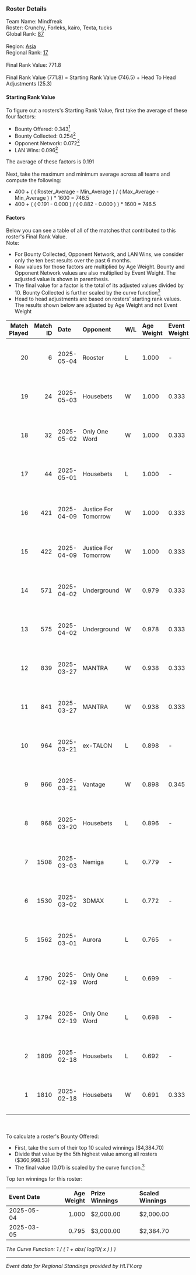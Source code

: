 ### Roster Details<br />
Team Name: Mindfreak<br />
Roster: Crunchy, Forleks, kairo, Texta, tucks<br />
Global Rank: [87](../../standings_global_2025_05_05.md)<br />
<br />
Region: [Asia]( ../../standings_asia_2025_05_05.md)<br />
Regional Rank: [17]( ../../standings_asia_2025_05_05.md)<br />
<br />
Final Rank Value:  771.8<br />
<br />
Final Rank Value (771.8) = Starting Rank Value (746.5) + Head To Head Adjustments (25.3)<br />

#### Starting Rank Value<br />
To figure out a rosters's Starting Rank Value, first take the average of these four factors:<br />
- Bounty Offered: 0.343[<sup>1</sup>](#table2)
- Bounty Collected: 0.254[<sup>2</sup>](#table1)
- Opponent Network: 0.072[<sup>2</sup>](#table1)
- LAN Wins: 0.096[<sup>2</sup>](#table1)

The average of these factors is 0.191<br />
<br />
Next, take the maximum and minimum average across all teams and compute the following:<br />
- 400 + ( ( Roster_Average - Min_Average ) / ( Max_Average - Min_Average ) ) * 1600 = 746.5
- 400 + ( ( 0.191 - 0.000 ) / ( 0.882 - 0.000 ) ) * 1600 = 746.5


#### Factors<br />
Below you can see a table of all of the matches that contributed to this roster's Final Rank Value.<br />
Note:<br />

- For Bounty Collected, Opponent Network, and LAN Wins, we consider only the ten best results over the past 6 months.
- Raw values for those factors are multiplied by Age Weight. Bounty and Opponent Network values are also multiplied by Event Weight. The adjusted value is shown in parenthesis.
- The final value for a factor is the total of its adjusted values divided by 10. Bounty Collected is further scaled by the curve function[<sup>3</sup>](#curveFunction)
- Head to head adjustments are based on rosters' starting rank values. The results shown below are adjusted by Age Weight and not Event Weight
<span id="table1"></span><br />


| Match Played | Match ID | Date       | Opponent             | W/L | Age Weight | Event Weight | Bounty Collected | Opponent Network | LAN Wins  | H2H Adj. | Roster                                |
| -: | -: | :- | :- | :- | :- | :- | :- | :- | :- | -: | :- |
|           20 |        6 | 2025-05-04 | Rooster              | L   | 1.000      | -            | -                | -                | -         |   -12.83 | Crunchy, Forleks, kairo, Texta, tucks |
|           19 |       24 | 2025-05-03 | Housebets            | W   | 1.000      | 0.333        | 0.014 (0.005)    | 0.390 (0.130)    | 0 (0.000) |    16.98 | Crunchy, Forleks, kairo, Texta, tucks |
|           18 |       32 | 2025-05-02 | Only One Word        | W   | 1.000      | 0.333        | 0.003 (0.001)    | 0.327 (0.109)    | 0 (0.000) |    13.16 | Crunchy, kairo, pain, Texta, tucks    |
|           17 |       44 | 2025-05-01 | Housebets            | L   | 1.000      | -            | -                | -                | -         |   -13.12 | Crunchy, kairo, pain, Texta, tucks    |
|           16 |      421 | 2025-04-09 | Justice For Tomorrow | W   | 1.000      | 0.333        | 0.001 (0.000)    | 0.080 (0.027)    | 0 (0.000) |     7.48 | Crunchy, kairo, pain, Texta, tucks    |
|           15 |      422 | 2025-04-09 | Justice For Tomorrow | W   | 1.000      | 0.333        | 0.001 (0.000)    | 0.080 (0.027)    | 0 (0.000) |     7.98 | Crunchy, kairo, pain, Texta, tucks    |
|           14 |      571 | 2025-04-02 | Underground          | W   | 0.979      | 0.333        | 0.001 (0.000)    | 0.113 (0.037)    | 0 (0.000) |     8.59 | Crunchy, kairo, pain, Texta, tucks    |
|           13 |      575 | 2025-04-02 | Underground          | W   | 0.978      | 0.333        | 0.001 (0.000)    | 0.113 (0.037)    | 0 (0.000) |     9.21 | Crunchy, kairo, pain, Texta, tucks    |
|           12 |      839 | 2025-03-27 | MANTRA               | W   | 0.938      | 0.333        | 0.002 (0.001)    | 0.347 (0.108)    | 0 (0.000) |    11.07 | Crunchy, gump, pain, Texta, tucks     |
|           11 |      841 | 2025-03-27 | MANTRA               | W   | 0.938      | 0.333        | 0.002 (0.001)    | 0.347 (0.108)    | 0 (0.000) |    11.97 | Crunchy, gump, pain, Texta, tucks     |
|           10 |      964 | 2025-03-21 | ex-TALON             | L   | 0.898      | -            | -                | -                | -         |    -8.36 | Crunchy, gump, pain, Texta, tucks     |
|            9 |      966 | 2025-03-21 | Vantage              | W   | 0.898      | 0.345        | 0.000 (0.000)    | 0.154 (0.048)    | 1 (0.898) |     7.84 | Crunchy, gump, pain, Texta, tucks     |
|            8 |      968 | 2025-03-20 | Housebets            | L   | 0.896      | -            | -                | -                | -         |   -10.83 | Crunchy, gump, pain, Texta, tucks     |
|            7 |     1508 | 2025-03-03 | Nemiga               | L   | 0.779      | -            | -                | -                | -         |    -5.50 | Crunchy, gump, pain, Texta, tucks     |
|            6 |     1530 | 2025-03-02 | 3DMAX                | L   | 0.772      | -            | -                | -                | -         |    -0.15 | Crunchy, gump, pain, Texta, tucks     |
|            5 |     1562 | 2025-03-01 | Aurora               | L   | 0.765      | -            | -                | -                | -         |    -0.05 | Crunchy, gump, pain, Texta, tucks     |
|            4 |     1790 | 2025-02-19 | Only One Word        | L   | 0.699      | -            | -                | -                | -         |    -9.72 | Crunchy, gump, pain, Texta, tucks     |
|            3 |     1794 | 2025-02-19 | Only One Word        | L   | 0.698      | -            | -                | -                | -         |   -10.34 | Crunchy, gump, pain, Texta, tucks     |
|            2 |     1809 | 2025-02-18 | Housebets            | L   | 0.692      | -            | -                | -                | -         |   -10.05 | Crunchy, gump, pain, Texta, tucks     |
|            1 |     1810 | 2025-02-18 | Housebets            | W   | 0.691      | 0.333        | 0.014 (0.003)    | 0.390 (0.090)    | 0 (0.000) |    11.99 | Crunchy, gump, pain, Texta, tucks     |

<br />
<span id="table2"></span><br />
To calculate a roster's Bounty Offered:<br />

- First, take the sum of their top 10 scaled winnings ($4,384.70)
- Divide that value by the 5th highest value among all rosters ($360,998.53)
- The final value (0.01) is scaled by the curve function.[<sup>3</sup>](#curveFunction)

Top ten winnings for this roster:<br />

| Event Date | Age Weight | Prize Winnings | Scaled Winnings |
| :- | -: | :- | :- |
| 2025-05-04 |      1.000 | $2,000.00      | $2,000.00       |
| 2025-03-05 |      0.795 | $3,000.00      | $2,384.70       |


<span id="curveFunction"></span>_The Curve Function: 1 / ( 1 + abs( log10( x ) ) )_<br />

---
_Event data for Regional Standings provided by HLTV.org_<br />
